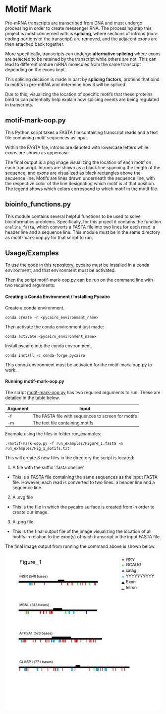 
# Motif Mark

Pre-mRNA transcripts are transcribed from DNA and must undergo processing in order to create messenger RNA. The processing step this project is most concerned with is **splicing**, where sections of introns (non-coding portions of the transcript) are removed, and the adjacent exons are then attached back together. 

More specifically, transcripts can undergo **alternative splicing** where exons are selected to be retained by the transcript while others are not. This can lead to different mature mRNA molecules from the same transcript depending on the exons kept.

This splicing decision is made in part by **splicing factors**, proteins that bind to motifs in pre-mRNA and determine how it will be spliced.

Due to this, visualizing the location of specific motifs that these proteins bind to can potentially help explain how splicing events are being regulated in transcripts. 








## motif-mark-oop.py

This Python script takes a FASTA file containing transcript reads and a text file containing motif sequences as input. 

Within the FASTA file, introns are denoted with lowercase letters while exons are shown as uppercase. 

The final output is a png image visualizing the location of each motif on each transcript. Introns are shown as a black line spanning the length of the sequence, and exons are visualized as black rectangles above the sequence line. Motifs are lines drawn underneath the sequence line, with the respective color of the line designating which motif is at that position. The legend shows which colors correspond to which motif in the motif file. 
## bioinfo_functions.py

This module contains several helpful functions to be used to solve bioinformatics problems. Specifically, for this project it contains the function ```oneline_fasta```, which converts a FASTA file into two lines for each read: a header line and a sequence line. This module must be in the same directory as motif-mark-oop.py for that script to run. 
## Usage/Examples

To use the code in this repository, pycairo must be installed in a conda environment, and that environment must be activated. 

Then the script motif-mark-oop.py can be run on the command line with two required arguments.

#### Creating a Conda Environment / Installing Pycairo

Create a conda environment.

```
conda create -n <pycairo_environment_name>
```

Then activate the conda environment just made:

```
conda activate <pycairo_environment_name>
```

Install pycairo into the conda environment.
```
conda install -c conda-forge pycairo
```

This conda environment must be activated for the motif-mark-oop.py to work. 

#### Running motif-mark-oop.py

The script [motif-mark-oop.py](motif-mark-oop.py) has two required arguments to run. These are detailed in the table below.


| Argument | Input |
---------|--------
| -f | The FASTA file with sequences to screen for motifs |
| -m | The text file containing motifs |

Example using the files in folder run_examples: 

```
./motif-mark-oop.py -f run_examples/Figure_1.fasta -m run_examples/Fig_1_motifs.txt
```
This will create 3 new files in the directory the script is located:

1. A file with the suffix '.fasta.oneline'
* This is a FASTA file containing the same sequences as the input FASTA file. However, each read is converted to two lines: a header line and a sequence line. 

2. A .svg file
* This is the file in which the pycairo surface is created from in order to create our image.

3. A .png file
* This is the final output file of the image visualizing the location of all motifs in relation to the exon(s) of each transcript in the input FASTA file. 

The final image output from running the command above is shown below.

![image](run_examples/Figure_1.png)

